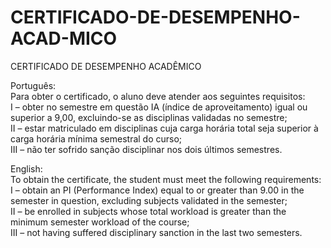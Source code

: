 # CERTIFICADO-DE-DESEMPENHO-ACAD-MICO
CERTIFICADO DE DESEMPENHO ACADÊMICO

Português:<br>
Para obter o certificado, o aluno deve atender aos seguintes requisitos:<br>
I – obter no semestre em questão IA (índice de aproveitamento) igual ou superior a 9,00, excluindo-se as disciplinas validadas no semestre;<br>
II – estar matriculado em disciplinas cuja carga horária total seja superior à carga horária mínima semestral do curso;<br>
III – não ter sofrido sanção disciplinar nos dois últimos semestres.<br>

English:<br>
To obtain the certificate, the student must meet the following requirements:<br>
I – obtain an PI (Performance Index) equal to or greater than 9.00 in the semester in question, excluding subjects validated in the semester; <br>
II – be enrolled in subjects whose total workload is greater than the minimum semester workload of the course;<br>
III – not having suffered disciplinary sanction in the last two semesters.

